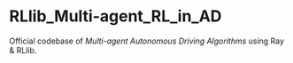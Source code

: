 # RLlib_Multi-agent_RL_in_AD

Official codebase of *Multi-agent Autonomous Driving Algorithms* using Ray &amp; RLlib.
